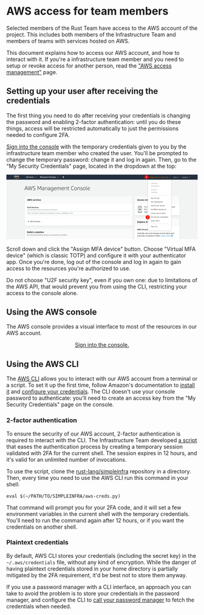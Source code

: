 # AWS access for team members

Selected members of the Rust Team have access to the AWS account of the
project. This includes both members of the Infrastructure Team and members of
teams with services hosted on AWS.

This document explains how to access our AWS account, and how to interact with
it. If you're a infrastructure team member and you need to setup or revoke
access for another person, read the ["AWS access
management"](./aws-access-management.md) page.

## Setting up your user after receiving the credentials

The first thing you need to do after receiving your credentials is changing the
password and enabling 2-factor authentication: until you do these things,
access will be restricted automatically to just the permissions needed to
configure 2FA.

[Sign into the console][console-login] with the temporary credentials given to
you by the infrastructure team member who created the user. You'll be prompted
to change the temporary password: change it and log in again. Then, go to the
"My Security Credentials" page, located in the dropdown at the top:

![Location of the "My Security Credentials" page](aws-security-credentials.png)

Scroll down and click the "Assign MFA device" button. Choose "Virtual MFA
device" (which is classic TOTP) and configure it with your authenticator app.
Once you're done, log out of the console and log in again to gain access to the
resources you're authorized to use.

Do not choose "U2F security key", even if you own one: due to limitations of
the AWS API, that would prevent you from using the CLI, restricting your access
to the console alone.

## Using the AWS console

The AWS console provides a visual interface to most of the resources in our AWS
account.

<center>

[Sign into the console.][console-login]

</center>

## Using the AWS CLI

The [AWS CLI](https://aws.amazon.com/cli/) allows you to interact with our AWS
account from a terminal or a script. To set it up the first time, follow
Amazon's documentation to [install it][awscli-install] and [configure your
credentials][awscli-configure]. The CLI doesn't use your console password to
authenticate: you'll need to create an access key from the "My Security
Credentials" page on the console.

### 2-factor authentication

To ensure the security of our AWS account, 2-factor authentication is required
to interact with the CLI. The Infrastructure Team developed [a
script][simpleinfra-script] that eases the authentication process by creating a
temporary session validated with 2FA for the current shell. The session expires
in 12 hours, and it's valid for an unlimited number of invocations.

To use the script, clone the [rust-lang/simpleinfra][simpleinfra] repository in
a directory. Then, every time you need to use the AWS CLI run this command in
your shell:

```
eval $(~/PATH/TO/SIMPLEINFRA/aws-creds.py)
```

That command will prompt you for your 2FA code, and it will set a few
environment variables in the current shell with the temporary credentials.
You'll need to run the command again after 12 hours, or if you want the
credentials on another shell.

### Plaintext credentials

By default, AWS CLI stores your credentials (including the secret key) in the
`~/.aws/credentials` file, without any kind of encryption. While the danger of
having plaintext credentials stored in your home directory is partially
mitigated by the 2FA requirement, it'd be best not to store them anyway.

If you use a password manager with a CLI interface, an approach you can take to
avoid the problem is to store your credentials in the password manager, and
configure the CLI to [call your password manager][credential_process] to fetch
the credentials when needed.

[awscli-configure]: https://docs.aws.amazon.com/cli/latest/userguide/cli-chap-configure.html
[awscli-install]: https://docs.aws.amazon.com/cli/latest/userguide/install-cliv1.html
[console-login]: https://rust-lang.signin.aws.amazon.com/console
[credential_process]: https://docs.aws.amazon.com/cli/latest/userguide/cli-configure-sourcing-external.html
[simpleinfra-script]: https://github.com/rust-lang/simpleinfra/blob/master/aws-creds.py
[simpleinfra]: https://github.com/rust-lang/simpleinfra
